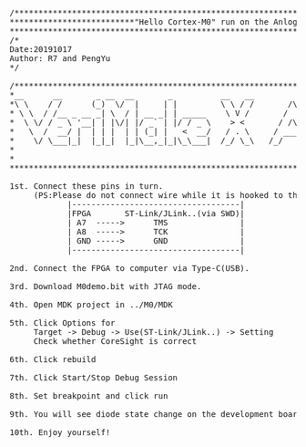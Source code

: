 <pre>/*******************************************************************************************
**************************"Hello Cortex-M0" run on the Anlogic FPGA*************************
*******************************************************************************************/
/*
Date:20191017
Author: R7 and PengYu
*/

/*******************************************************************************************
*__      __       _ __  __       _          __   __                   _             _      *
*\ \    / /      (_)  \/  |     | |         \ \ / /       /\         | |           (_)     *
* \ \  / /__ _ __ _| \  / | __ _| | _____    \ V /       /  \   _ __ | | ___   __ _ _  ___ *
*  \ \/ / _ \ '__| | |\/| |/ _` | |/ / _ \    &gt; &lt;       / /\ \ | '_ \| |/ _ \ / _` | |/ __|*
*   \  /  __/ |  | | |  | | (_| |   &lt;  __/   / . \     / ____ \| | | | | (_) | (_| | | (__ *
*    \/ \___|_|  |_|_|  |_|\__,_|_|\_\___|  /_/ \_\   /_/    \_\_| |_|_|\___/ \__, |_|\___|*
*                                                                              __/ |       *
*                                                                             |___/        *
*******************************************************************************************/

1st. Connect these pins in turn.
     (PS:Please do not connect wire while it is hooked to the electrical outlet!)
            |-----------------------------------|
            |FPGA       ST-Link/JLink..(via SWD)|
            | A7  -----&gt;      TMS               |
            | A8  -----&gt;      TCK               |
            | GND -----&gt;      GND               |
            |-----------------------------------|
     
2nd. Connect the FPGA to computer via Type-C(USB).
     
3rd. Download M0demo.bit with JTAG mode.

4th. Open MDK project in ../M0/MDK

5th. Click Options for 
     Target -&gt; Debug -&gt; Use(ST-Link/JLink..) -&gt; Setting
     Check whether CoreSight is correct

6th. Click rebuild

7th. Click Start/Stop Debug Session

8th. Set breakpoint and click run
     
9th. You will see diode state change on the development board

10th. Enjoy yourself!</pre>